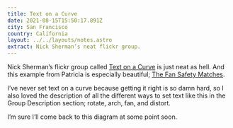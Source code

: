 ```yaml
---
title: Text on a Curve
date: 2021-08-15T15:50:17.891Z
city: San Francisco
country: California
layout: ../../layouts/notes.astro
extract: Nick Sherman’s neat flickr group.
---
```

Nick Sherman’s flickr group called [Text on a Curve](https://www.flickr.com/groups/textonacurve/) is just neat as hell. And this example from Patricia is especially beautiful; [The Fan Safety Matches](https://www.flickr.com/photos/taffeta/4924587795/in/pool-textonacurve/).

I’ve never set text on a curve because getting it right is so damn hard, so I also loved the description of all the different ways to set text like this in the Group Description section; rotate, arch, fan, and distort. 

I’m sure I’ll come back to this diagram at some point soon.